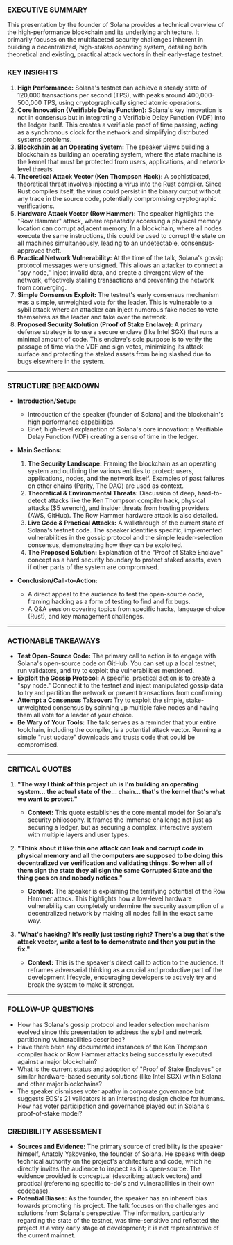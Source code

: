 

### **EXECUTIVE SUMMARY**

This presentation by the founder of Solana provides a technical overview of the high-performance blockchain and its underlying architecture. It primarily focuses on the multifaceted security challenges inherent in building a decentralized, high-stakes operating system, detailing both theoretical and existing, practical attack vectors in their early-stage testnet.

### **KEY INSIGHTS**

1.  **High Performance:** Solana's testnet can achieve a steady state of 120,000 transactions per second (TPS), with peaks around 400,000-500,000 TPS, using cryptographically signed atomic operations.
2.  **Core Innovation (Verifiable Delay Function):** Solana's key innovation is not in consensus but in integrating a Verifiable Delay Function (VDF) into the ledger itself. This creates a verifiable proof of time passing, acting as a synchronous clock for the network and simplifying distributed systems problems.
3.  **Blockchain as an Operating System:** The speaker views building a blockchain as building an operating system, where the state machine is the kernel that must be protected from users, applications, and network-level threats.
4.  **Theoretical Attack Vector (Ken Thompson Hack):** A sophisticated, theoretical threat involves injecting a virus into the Rust compiler. Since Rust compiles itself, the virus could persist in the binary output without any trace in the source code, potentially compromising cryptographic verifications.
5.  **Hardware Attack Vector (Row Hammer):** The speaker highlights the "Row Hammer" attack, where repeatedly accessing a physical memory location can corrupt adjacent memory. In a blockchain, where all nodes execute the same instructions, this could be used to corrupt the state on all machines simultaneously, leading to an undetectable, consensus-approved theft.
6.  **Practical Network Vulnerability:** At the time of the talk, Solana's gossip protocol messages were unsigned. This allows an attacker to connect a "spy node," inject invalid data, and create a divergent view of the network, effectively stalling transactions and preventing the network from converging.
7.  **Simple Consensus Exploit:** The testnet's early consensus mechanism was a simple, unweighted vote for the leader. This is vulnerable to a sybil attack where an attacker can inject numerous fake nodes to vote themselves as the leader and take over the network.
8.  **Proposed Security Solution (Proof of Stake Enclave):** A primary defense strategy is to use a secure enclave (like Intel SGX) that runs a minimal amount of code. This enclave's sole purpose is to verify the passage of time via the VDF and sign votes, minimizing its attack surface and protecting the staked assets from being slashed due to bugs elsewhere in the system.

---

### **STRUCTURE BREAKDOWN**

* **Introduction/Setup:**
    * Introduction of the speaker (founder of Solana) and the blockchain's high performance capabilities.
    * Brief, high-level explanation of Solana's core innovation: a Verifiable Delay Function (VDF) creating a sense of time in the ledger.

* **Main Sections:**
    1.  **The Security Landscape:** Framing the blockchain as an operating system and outlining the various entities to protect: users, applications, nodes, and the network itself. Examples of past failures on other chains (Parity, The DAO) are used as context.
    2.  **Theoretical & Environmental Threats:** Discussion of deep, hard-to-detect attacks like the Ken Thompson compiler hack, physical attacks ($5 wrench), and insider threats from hosting providers (AWS, GitHub). The Row Hammer hardware attack is also detailed.
    3.  **Live Code & Practical Attacks:** A walkthrough of the current state of Solana's testnet code. The speaker identifies specific, implemented vulnerabilities in the gossip protocol and the simple leader-selection consensus, demonstrating how they can be exploited.
    4.  **The Proposed Solution:** Explanation of the "Proof of Stake Enclave" concept as a hard security boundary to protect staked assets, even if other parts of the system are compromised.

* **Conclusion/Call-to-Action:**
    * A direct appeal to the audience to test the open-source code, framing hacking as a form of testing to find and fix bugs.
    * A Q&A session covering topics from specific hacks, language choice (Rust), and key management challenges.

---

### **ACTIONABLE TAKEAWAYS**

* **Test Open-Source Code:** The primary call to action is to engage with Solana's open-source code on GitHub. You can set up a local testnet, run validators, and try to exploit the vulnerabilities mentioned.
* **Exploit the Gossip Protocol:** A specific, practical action is to create a "spy node." Connect it to the testnet and inject manipulated gossip data to try and partition the network or prevent transactions from confirming.
* **Attempt a Consensus Takeover:** Try to exploit the simple, stake-unweighted consensus by spinning up multiple fake nodes and having them all vote for a leader of your choice.
* **Be Wary of Your Tools:** The talk serves as a reminder that your entire toolchain, including the compiler, is a potential attack vector. Running a simple "rust update" downloads and trusts code that could be compromised.

---

### **CRITICAL QUOTES**

1.  **"The way I think of this project uh is I'm building an operating system... the actual state of the... chain... that's the kernel that's what we want to protect."**
    * **Context:** This quote establishes the core mental model for Solana's security philosophy. It frames the immense challenge not just as securing a ledger, but as securing a complex, interactive system with multiple layers and user types.

2.  **"Think about it like this one attack can leak and corrupt code in physical memory and all the computers are supposed to be doing this decentralized ver verification and validating things. So when all of them sign the state they all sign the same Corrupted State and the thing goes on and nobody notices."**
    * **Context:** The speaker is explaining the terrifying potential of the Row Hammer attack. This highlights how a low-level hardware vulnerability can completely undermine the security assumption of a decentralized network by making all nodes fail in the exact same way.

3.  **"What's hacking? It's really just testing right? There's a bug that's the attack vector, write a test to to demonstrate and then you put in the fix."**
    * **Context:** This is the speaker's direct call to action to the audience. It reframes adversarial thinking as a crucial and productive part of the development lifecycle, encouraging developers to actively try and break the system to make it stronger.

---

### **FOLLOW-UP QUESTIONS**

* How has Solana's gossip protocol and leader selection mechanism evolved since this presentation to address the sybil and network partitioning vulnerabilities described?
* Have there been any documented instances of the Ken Thompson compiler hack or Row Hammer attacks being successfully executed against a major blockchain?
* What is the current status and adoption of "Proof of Stake Enclaves" or similar hardware-based security solutions (like Intel SGX) within Solana and other major blockchains?
* The speaker dismisses voter apathy in corporate governance but suggests EOS's 21 validators is an interesting design choice for humans. How has voter participation and governance played out in Solana's proof-of-stake model?

### **CREDIBILITY ASSESSMENT**

* **Sources and Evidence:** The primary source of credibility is the speaker himself, Anatoly Yakovenko, the founder of Solana. He speaks with deep technical authority on the project's architecture and code, which he directly invites the audience to inspect as it is open-source. The evidence provided is conceptual (describing attack vectors) and practical (referencing specific to-do's and vulnerabilities in their own codebase).
* **Potential Biases:** As the founder, the speaker has an inherent bias towards promoting his project. The talk focuses on the challenges and solutions from Solana's perspective. The information, particularly regarding the state of the testnet, was time-sensitive and reflected the project at a very early stage of development; it is not representative of the current mainnet.